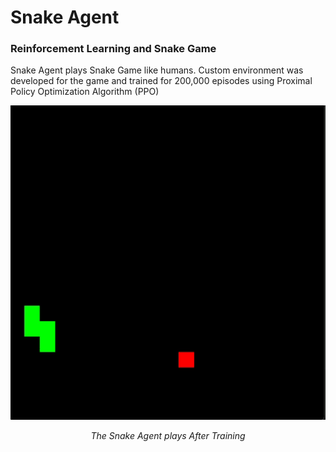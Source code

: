 # Snake Agent
### Reinforcement Learning and Snake Game

Snake Agent plays Snake Game like humans. Custom environment was developed for the game and trained for 200,000 episodes using Proximal Policy Optimization Algorithm (PPO)

<p align="center">
  <img src=".\src\SnakeAgent.gif" width="600">
</p>
<p align="center">
  <em>The Snake Agent plays After Training</em>
</p>
